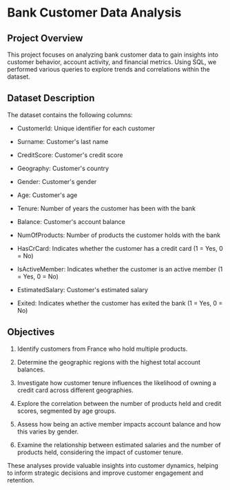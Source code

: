 # Bank Customer Data Analysis

## Project Overview
This project focuses on analyzing bank customer data to gain insights into customer behavior, account activity, and financial metrics. Using SQL, we performed various queries to explore trends and correlations within the dataset.

## Dataset Description
The dataset contains the following columns:

- CustomerId: Unique identifier for each customer

- Surname: Customer's last name

- CreditScore: Customer's credit score

- Geography: Customer's country

- Gender: Customer's gender

- Age: Customer's age

- Tenure: Number of years the customer has been with the bank

- Balance: Customer's account balance

- NumOfProducts: Number of products the customer holds with the bank

- HasCrCard: Indicates whether the customer has a credit card (1 = Yes, 0 = No)

- IsActiveMember: Indicates whether the customer is an active member (1 = Yes, 0 = No)

- EstimatedSalary: Customer's estimated salary

- Exited: Indicates whether the customer has exited the bank (1 = Yes, 0 = No)

## Objectives

1. Identify customers from France who hold multiple products.

2. Determine the geographic regions with the highest total account balances.

3. Investigate how customer tenure influences the likelihood of owning a credit card across different geographies.

4. Explore the correlation between the number of products held and credit scores, segmented by age groups.

5. Assess how being an active member impacts account balance and how this varies by gender.

6. Examine the relationship between estimated salaries and the number of products held, considering the impact of customer tenure.

These analyses provide valuable insights into customer dynamics, helping to inform strategic decisions and improve customer engagement and retention.

